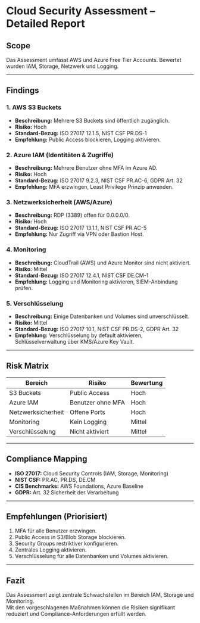 # Cloud Security Assessment – Detailed Report

## Scope
Das Assessment umfasst AWS und Azure Free Tier Accounts. Bewertet wurden IAM, Storage, Netzwerk und Logging.

---

## Findings

### 1. AWS S3 Buckets
- **Beschreibung:** Mehrere S3 Buckets sind öffentlich zugänglich.
- **Risiko:** Hoch
- **Standard-Bezug:** ISO 27017 12.1.5, NIST CSF PR.DS-1
- **Empfehlung:** Public Access blockieren, Logging aktivieren.

### 2. Azure IAM (Identitäten & Zugriffe)
- **Beschreibung:** Mehrere Benutzer ohne MFA im Azure AD.
- **Risiko:** Hoch
- **Standard-Bezug:** ISO 27017 9.2.3, NIST CSF PR.AC-6, GDPR Art. 32
- **Empfehlung:** MFA erzwingen, Least Privilege Prinzip anwenden.

### 3. Netzwerksicherheit (AWS/Azure)
- **Beschreibung:** RDP (3389) offen für 0.0.0.0/0.
- **Risiko:** Hoch
- **Standard-Bezug:** ISO 27017 13.1.1, NIST CSF PR.AC-5
- **Empfehlung:** Nur Zugriff via VPN oder Bastion Host.

### 4. Monitoring
- **Beschreibung:** CloudTrail (AWS) und Azure Monitor sind nicht aktiviert.
- **Risiko:** Mittel
- **Standard-Bezug:** ISO 27017 12.4.1, NIST CSF DE.CM-1
- **Empfehlung:** Logging und Monitoring aktivieren, SIEM-Anbindung prüfen.

### 5. Verschlüsselung
- **Beschreibung:** Einige Datenbanken und Volumes sind unverschlüsselt.
- **Risiko:** Mittel
- **Standard-Bezug:** ISO 27017 10.1, NIST CSF PR.DS-2, GDPR Art. 32
- **Empfehlung:** Verschlüsselung by default aktivieren, Schlüsselverwaltung über KMS/Azure Key Vault.

---

## Risk Matrix
| Bereich         | Risiko  | Bewertung |
|-----------------|---------|-----------|
| S3 Buckets      | Public Access | Hoch |
| Azure IAM       | Benutzer ohne MFA | Hoch |
| Netzwerksicherheit | Offene Ports | Hoch |
| Monitoring      | Kein Logging | Mittel |
| Verschlüsselung | Nicht aktiviert | Mittel |

---

## Compliance Mapping
- **ISO 27017:** Cloud Security Controls (IAM, Storage, Monitoring)  
- **NIST CSF:** PR.AC, PR.DS, DE.CM  
- **CIS Benchmarks:** AWS Foundations, Azure Baseline  
- **GDPR:** Art. 32 Sicherheit der Verarbeitung  

---

## Empfehlungen (Priorisiert)
1. MFA für alle Benutzer erzwingen.  
2. Public Access in S3/Blob Storage blockieren.  
3. Security Groups restriktiver konfigurieren.  
4. Zentrales Logging aktivieren.  
5. Verschlüsselung für alle Datenbanken und Volumes aktivieren.  

---

## Fazit
Das Assessment zeigt zentrale Schwachstellen im Bereich IAM, Storage und Monitoring.  
Mit den vorgeschlagenen Maßnahmen können die Risiken signifikant reduziert und Compliance-Anforderungen erfüllt werden.

